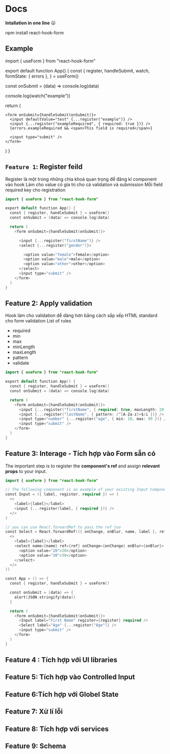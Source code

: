 # Docs
**Intallation in one line** 😛

  npm install react-hook-form

## Example 

import { useForm } from "react-hook-form"

export default function App() {
  const {
    register,
    handleSubmit,
    watch,
    formState: { errors },
  } = useForm()

  const onSubmit = (data) => console.log(data)

  console.log(watch("example"))

  return (
   
    <form onSubmit={handleSubmit(onSubmit)}>
      <input defaultValue="test" {...register("example")} />
      <input {...register("exampleRequired", { required: true })} />
      {errors.exampleRequired && <span>This field is required</span>}

      <input type="submit" />
    </form>
  )
}

## `Feature 1`: Register feild
Register là một trong những chìa khoá quan trọng để đăng kí component vào hook 
Làm cho value có gía trị cho cả validation và submission 
Mỗi field required key cho registration 

```swift
import { useForm } from "react-hook-form"

export default function App() {
  const { register, handleSubmit } = useForm()
  const onSubmit = (data) => console.log(data)

  return (
    <form onSubmit={handleSubmit(onSubmit)}>

      <input {...register("firstName")} />
      <select {...register("gender")}>

        <option value="female">female</option>
        <option value="male">male</option>
        <option value="other">other</option>
      </select>
      <input type="submit" />
    </form>
  )
}
```


## Feature 2: Apply validation 

Hook làm cho validation dễ dàng hơn bằng cách sắp xếp HTML standard cho form validation
List of rules 
- required
- min
- max
- minLength
- maxLength
- pattern
- validate

```swift
import { useForm } from "react-hook-form"

export default function App() {
  const { register, handleSubmit } = useForm()
  const onSubmit = (data) => console.log(data)

  return (
    <form onSubmit={handleSubmit(onSubmit)}>
      <input {...register("firstName", { required: true, maxLength: 20 })} />
      <input {...register("lastName", { pattern: /^[A-Za-z]+$/i })} />
      <input type="number" {...register("age", { min: 18, max: 99 })} />
      <input type="submit" />
    </form>
  )
}
```
## Feature 3: Interage - Tích hợp vào Form sẵn có

The important step is to register the **component's ref** and assign **relevant props** to your input.

```swift
import { useForm } from "react-hook-form"

// The following component is an example of your existing Input Component
const Input = ({ label, register, required }) => (
  <>
    <label>{label}</label>
    <input {...register(label, { required })} />
  </>
)

// you can use React.forwardRef to pass the ref too
const Select = React.forwardRef(({ onChange, onBlur, name, label }, ref) => (
  <>
    <label>{label}</label>
    <select name={name} ref={ref} onChange={onChange} onBlur={onBlur}>
      <option value="20">20</option>
      <option value="30">30</option>
    </select>
  </>
))

const App = () => {
  const { register, handleSubmit } = useForm()

  const onSubmit = (data) => {
    alert(JSON.stringify(data))
  }

  return (
    <form onSubmit={handleSubmit(onSubmit)}>
      <Input label="First Name" register={register} required />
      <Select label="Age" {...register("Age")} />
      <input type="submit" />
    </form>
  )
}
```


## Feature 4 : Tích hợp với UI libraries 

## Feature 5: Tích hợp vào Controlled Input

## Feature 6:Tích hợp với Globel State

## Feature 7: Xử lí lỗi

## Feature 8: Tích hợp với services 

## Feature 9: Schema


